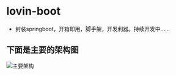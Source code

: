 # lovin-boot
* 封装springboot，开箱即用，脚手架，开发利器。持续开发中......

## 下面是主要的架构图
![主要架构](http://assets.processon.com/chart_image/5d5a034de4b0869fa418f4c2.png)
